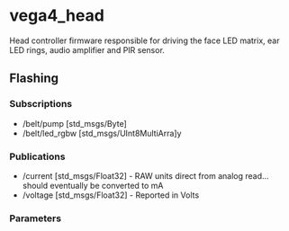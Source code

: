 # vega4_head

Head controller firmware responsible for driving the face LED matrix, ear LED rings, audio amplifier and PIR sensor.

## Flashing


### Subscriptions

 * /belt/pump [std_msgs/Byte]
 * /belt/led_rgbw [std_msgs/UInt8MultiArra]y

### Publications

 * /current [std_msgs/Float32] - RAW units direct from analog read... should eventually be converted to mA
 * /voltage [std_msgs/Float32] - Reported in Volts

### Parameters
